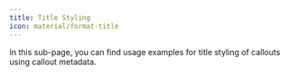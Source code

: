```yaml
---
title: Title Styling
icon: material/format-title
---
```


In this sub-page, you can find usage examples for title styling of callouts using callout metadata.